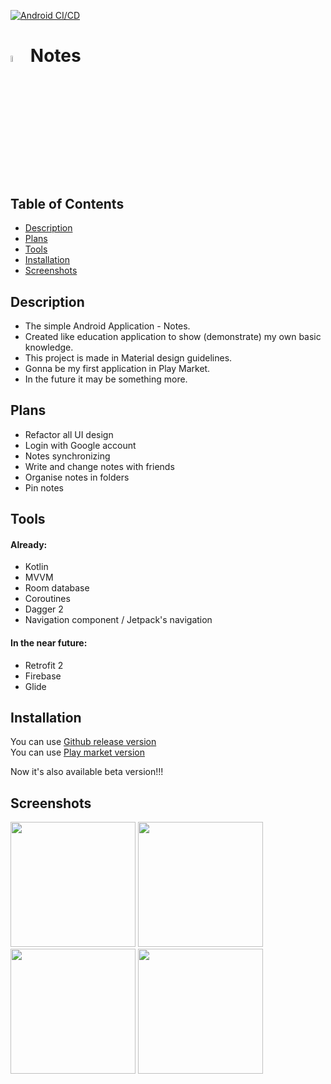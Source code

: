 
[![Android CI/CD](https://github.com/stslex/Notes/actions/workflows/android_jobs.yml/badge.svg)](https://github.com/stslex/Notes/actions/workflows/android_jobs.yml)

# <code><img width="5%"  src="https://user-images.githubusercontent.com/62352202/166147600-38c2b7e5-31a2-42d3-9e38-fafa03481491.png"></code> Notes

## Table of Contents

- [Description](#description)
- [Plans](#plans)
- [Tools](#tools)
- [Installation](#installation)
- [Screenshots](#screenshots)

## Description
  
- The simple Android Application - Notes. 
- Created like education application to show (demonstrate) my own basic knowledge. 
- This project is made in Material design guidelines.
- Gonna be my first application in Play Market. 
- In the future it may be something more.

## Plans

- Refactor all UI design
- Login with Google account
- Notes synchronizing 
- Write and change notes with friends
- Organise notes in folders 
- Pin notes 

## Tools

#### Already:
- Kotlin
- MVVM
- Room database
- Coroutines
- Dagger 2
- Navigation component / Jetpack's navigation

#### In the near future:

- Retrofit 2
- Firebase
- Glide

## Installation

You can use [Github release version](https://github.com/Slex93/Notes/releases) </br>
You can use [Play market version](https://play.google.com/store/apps/details?id=com.stslex93.notes)

Now it's also available beta version!!!

## Screenshots
<img src="https://user-images.githubusercontent.com/62352202/166147646-bf75866f-f6ba-4d49-b9f8-bd47374768c5.png" width="200" > <img src="https://user-images.githubusercontent.com/62352202/166147664-05e3fc73-a4b1-48d2-a922-6c5336049d61.png" width="200" > \
<img src="https://user-images.githubusercontent.com/62352202/166147668-68453773-4e5f-477b-8ccf-7b3807178891.png" width="200" > <img src="https://user-images.githubusercontent.com/62352202/166147680-bd2e3c2c-a23b-4e4f-846d-e7c21379ec65.png" width="200" >
